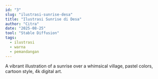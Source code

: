 ```yaml
---
id: "3"
slug: "ilustrasi-sunrise-desa"
title: "Ilustrasi Sunrise di Desa"
author: "Citra"
date: "2025-08-25"
tool: "Stable Diffusion"
tags:
  - ilustrasi
  - warna
  - pemandangan
---
```


A vibrant illustration of a sunrise over a whimsical village, pastel colors, cartoon style, 4k digital art.
